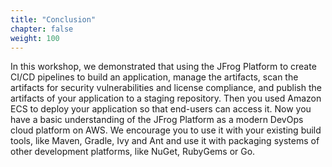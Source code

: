 ```yaml
---
title: "Conclusion"
chapter: false
weight: 100
---
```


In this workshop, we demonstrated that using the JFrog Platform to create CI/CD pipelines to build an application, manage the artifacts, scan the artifacts for security vulnerabilities and license compliance, and publish the artifacts of your application to a staging repository. Then you used Amazon ECS to deploy your application so that end-users can access it. 
Now you have a basic understanding of the JFrog Platform as a modern DevOps cloud platform on AWS. We encourage you to use it with your existing build tools, like Maven, Gradle, Ivy and Ant and use it with packaging systems of other development platforms, like NuGet, RubyGems or Go.
